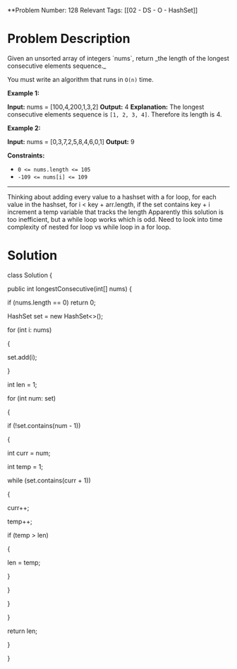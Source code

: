 
**Problem Number: 128
Relevant Tags: [[02 - DS - O - HashSet]]
<h1> Problem Description </h1>
Given an unsorted array of integers `nums`, return _the length of the longest consecutive elements sequence._

You must write an algorithm that runs in `O(n)` time.

**Example 1:**

**Input:** nums = [100,4,200,1,3,2]
**Output:** 4
**Explanation:** The longest consecutive elements sequence is `[1, 2, 3, 4]`. Therefore its length is 4.

**Example 2:**

**Input:** nums = [0,3,7,2,5,8,4,6,0,1]
**Output:** 9

**Constraints:**

- `0 <= nums.length <= 105`
- `-109 <= nums[i] <= 109`

-----
Thinking about adding every value to a hashset with a for loop, for each value in the hashset, for i < key + arr.length, if the set contains key + i increment a temp variable that tracks the length
Apparently this solution is too inefficient, but a while loop works which is odd. Need to look into time complexity of nested for loop vs while loop in a for loop.
<h1> Solution </h1>
class Solution {

public int longestConsecutive(int[] nums) {

if (nums.length == 0) return 0;

  

HashSet<Integer> set = new HashSet<>();

for (int i: nums)

{

set.add(i);

}

  

int len = 1;

for (int num: set)

{

if (!set.contains(num - 1))

{

int curr = num;

int temp = 1;

while (set.contains(curr + 1))

{

curr++;

temp++;

if (temp > len)

{

len = temp;

}

}

}

}

return len;

}

}